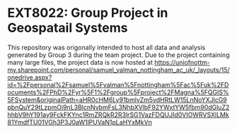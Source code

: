 # EXT8022: Group Project in Geospatail Systems

This repository was origonally intended to host all data and analysis generated by Group 3 during the team project. Due to the project containing many large files, the project data is now hosted at https://uniofnottm-my.sharepoint.com/personal/samuel_valman_nottingham_ac_uk/_layouts/15/onedrive.aspx?id=%2Fpersonal%2Fsamuel%5Fvalman%5Fnottingham%5Fac%5Fuk%2FDocuments%2FPhD%2Fyr%5F1%2Fgroup%5Fproject%2FMagna%5FQGIS%5FSystem&originalPath=aHR0cHM6Ly91bmlvZm5vdHRtLW15LnNoYXJlcG9pbnQuY29tLzpmOi9nL3BlcnNvbmFsL3NhbXVlbF92YWxtYW5fbm90dGluZ2hhbV9hY191ay9FckFKYnc1RmZRQkR2R3lrSG1VazFDQUJId0VIOWRVSXlLMk81YmdfTU01VGh3P3J0aW1lPUVaN1pLaHYxMkVn

